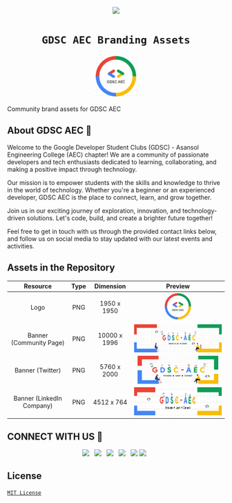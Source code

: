 <p align="center"><img src="https://raw.githubusercontent.com/gdsc-aec-india/gdsc-aec-web/main/assets/GDSC%20AEC%20BANNER.jpg" /></p>
<h1 align="center"><code>&nbsp;GDSC AEC Branding Assets&nbsp;</code></h1></div>
<p align="center"><img src="assets/GDSC-AEC-Logo.png" height="100px"/></p>


Community brand assets for GDSC AEC

## About GDSC AEC 🚀


Welcome to the Google Developer Student Clubs (GDSC) - Asansol Engineering College (AEC) chapter! We are a community of passionate developers and tech enthusiasts dedicated to learning, collaborating, and making a positive impact through technology.

Our mission is to empower students with the skills and knowledge to thrive in the world of technology. Whether you're a beginner or an experienced developer, GDSC AEC is the place to connect, learn, and grow together.

Join us in our exciting journey of exploration, innovation, and technology-driven solutions. Let's code, build, and create a brighter future together!

Feel free to get in touch with us through the provided contact links below, and follow us on social media to stay updated with our latest events and activities.


## Assets in the Repository

| Resource |    Type   |  Dimension  | Preview |
| :------: | :-------: | :---------: | :-----: |
| Logo   | PNG       | 1950 x 1950 | <a href="assets/GDSC-AEC-Logo.png"><img src="assets/GDSC-AEC-Logo.png" height="65px" /></a> |
| Banner (Community Page)  | PNG       | 10000 x 1996 | <a href="assets/GDSC-AEC-Community-Banner.png"><img src="assets/GDSC-AEC-Community-Banner.png" height="65px" /></a> |
| Banner (Twitter) | PNG       | 5760 x 2000 | <a href="assets/GDSC-AEC-Twitter-Banner.png"><img src="assets/GDSC-AEC-Twitter-Banner.png" height="65px" /></a> |
| Banner (LinkedIn Company)  | PNG       | 4512 x 764 | <a href="assets/GDSC-AEC-LinkedIN-Banner.png"><img src="assets/GDSC-AEC-LinkedIN-Banner.png" height="65px" /></a> |


## CONNECT WITH US 🤝

<p align="center">
  <a href="mailto:gdscaecindia@gmail.com"><img src="https://img.shields.io/badge/-Gmail-c8c8c8?style=for-the-badge&logo=gmail" /></a>
  &nbsp
  <a href="https://www.linkedin.com/company/gdsc-aec/"><img src="https://img.shields.io/badge/-LinkedIn-blue?style=for-the-badge&logo=linkedin" /></a>
  &nbsp
  <a href="https://discord.gg/8VaPSeJ5"><img src="https://img.shields.io/badge/-Discord-c8c8c8?style=for-the-badge&logo=discord" /></a>
  &nbsp
  <a href="https://twitter.com/GDSC_AEC"><img src="https://img.shields.io/badge/-Twitter-blue?style=for-the-badge&logo=twitter" /></a>
  &nbsp
  <a href="https://gdsc.community.dev/asansol-engineering-college-asansol//"><img src="https://img.shields.io/badge/-Community-c8c8c8?style=for-the-badge&logo=Google%20Chrome" /></a>
   <a href="https://youtube.com/@GDSC-AEC"><img src="https://img.shields.io/badge/-Youtube-blue?style=for-the-badge&logo=youtube&logoColor=CD201F" /></a>
  &nbsp
</p>
  
## License

[`MIT License`](LICENSE)
